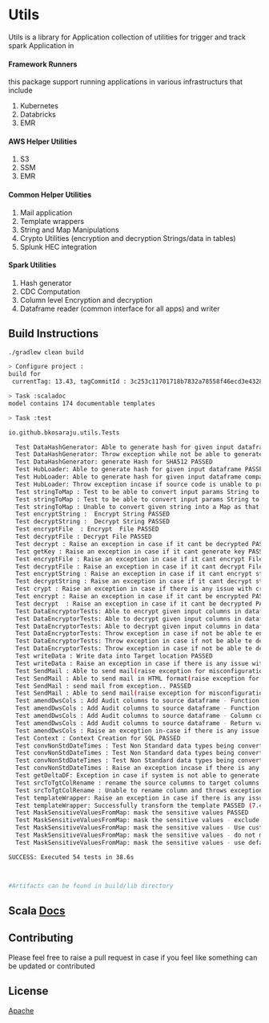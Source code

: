 # Utils

Utils is a library for Application collection of utilities for trigger and track spark Application in

#### Framework Runners 

this package support running applications in various infrastructurs that include 

1. Kubernetes
2. Databricks
3. EMR 

#### AWS Helper Utilities 
1. S3
2. SSM
3. EMR 

#### Common Helper Utilities
1. Mail application
2. Template wrappers
3. String and Map Manipulations
4. Crypto Utilities (encryption and decryption Strings/data in tables)
5. Splunk HEC integration

#### Spark Utilities

1. Hash generator
2. CDC Computation
3. Column level Encryption and decryption
4. Dataframe reader (common interface for all apps) and writer

## Build Instructions 

```bash
./gradlew clean build

> Configure project :
build for
 currentTag: 13.43, tagCommitId : 3c253c11701718b7832a78558f46ecd3e4328cbd

> Task :scaladoc
model contains 174 documentable templates

> Task :test

io.github.bkosaraju.utils.Tests

  Test DataHashGenerator: Able to generate hash for given input dataframe PASSED
  Test DataHashGenerator: Throw exception while not be able to generate hash PASSED
  Test DataHashGenerator: generate Hash for SHA512 PASSED
  Test HubLoader: Able to generate hash for given input dataframe PASSED
  Test HubLoader: Able to generate hash for given input dataframe compared with given Key column PASSED
  Test HubLoader: Throw exception incase if source code is unable to produce delta changes PASSED
  Test stringToMap : Test to be able to convert input params String to Map PASSED
  Test stringToMap : Test to be able to convert input params String to Map in case of empty string PASSED
  Test stringToMap : Unable to convert given string into a Map as that was not in valid keyvalue pair format(k1=v1) PASSED
  Test encryptString :  Encrypt String PASSED
  Test decryptString :  Decrypt String PASSED
  Test encryptFile  : Encrypt  File PASSED
  Test decryptFile : Decrypt File PASSED
  Test decrypt : Raise an exception in case if it cant be decrypted PASSED
  Test getKey : Raise an exception in case if it cant generate key PASSED
  Test encryptFile : Raise an exception in case if it cant encrypt File PASSED
  Test decryptFile : Raise an exception in case if it cant decrypt File PASSED
  Test encryptString : Raise an exception in case if it cant encrypt string PASSED
  Test decryptString : Raise an exception in case if it cant decrypt string PASSED
  Test crypt : Raise an exception in case if there is any issue with crypting the stream PASSED
  Test encrypt : Raise an exception in case if it cant be encrypted PASSED
  Test decrypt  : Raise an exception in case if it cant be decrypted PASSED
  Test DataEncryptorTests: Able to encrypt given input columns in dataframe PASSED
  Test DataEncryptorTests: Able to decrypt given input columns in dataframe PASSED
  Test DataEncryptorTests: Able to decrypt given input columns in dataframe(Date DataType) PASSED
  Test DataEncryptorTests: Throw exception in case if not be able te encrypt columns PASSED
  Test DataEncryptorTests: Throw exception in case if not be able te decrypt columns PASSED
  Test DataEncryptorTests: Throw exception in case if not be able te decrypt columns(with out encryption) PASSED
  Test writeData : Write data into Target location PASSED
  Test writeData : Raise an exception in case if there is any issue with writing the data to HDFS PASSED
  Test SendMail : Able to send mail(raise exception for misconfiguration).. PASSED
  Test SendMail : Able to send mail in HTML format(raise exception for misconfiguration).. PASSED
  Test SendMail : send mail from exception.. PASSED
  Test SendMail : Able to send mail(raise exception for misconfiguration non auth).. PASSED
  Test amendDwsCols : Add Audit columns to source dataframe - Function check PASSED
  Test amendDwsCols : Add Audit columns to source dataframe - Function check with empty keys PASSED
  Test amendDwsCols : Add Audit columns to source dataframe - Column count check PASSED
  Test amendDwsCols : Add Audit columns to source dataframe - Return value check PASSED
  Test amendDwsCols : Raise an exception in-case if there is any issue while amending the data warehousing columns PASSED
  Test Context : Context Creation for SQL PASSED
  Test convNonStdDateTimes : Test Non Standard data types being converted to Standard date and time values - check the count PASSED
  Test convNonStdDateTimes : Test Non Standard data types being converted to Standard date and time values - check data PASSED
  Test convNonStdDateTimes : Test Non Standard data types being converted to Standard date and time values - check results PASSED
  Test convNonStdDateTimes : Raise an exception incase if there is any issue with Converting non Standard date times PASSED
  Test getDeltaDF: Exception in case if system is not able to generate Delta from give dataframes. PASSED
  Test srcToTgtColRename : rename the source columns to target columns PASSED
  Test srcToTgtColRename : Unable to rename column and throws exception in case if there is any issue with given input map PASSED
  Test templateWrapper: Raise an exception in case if there is any issue with template building PASSED
  Test templateWrapper: Successfully transform the template PASSED (7.4s)
  Test MaskSensitiveValuesFromMap: mask the sensitive values PASSED
  Test MaskSensitiveValuesFromMap: mask the sensitive values - exclude non-sensitive values PASSED
  Test MaskSensitiveValuesFromMap: mask the sensitive values - Use custom sensitive value list PASSED
  Test MaskSensitiveValuesFromMap: mask the sensitive values - do not mask if vaule is not specified in sensitive value list PASSED
  Test MaskSensitiveValuesFromMap: mask the sensitive values - use default mask list in case of sensitive values not passed PASSED

SUCCESS: Executed 54 tests in 38.6s



#Artifacts can be found in build/lib directory 
```

## Scala [Docs](https://bkosaraju.github.io/utils)

## Contributing
Please feel free to raise a pull request in case if you feel like something can be updated or contributed

## License
[Apache](http://www.apache.org/licenses/LICENSE-2.0.txt)